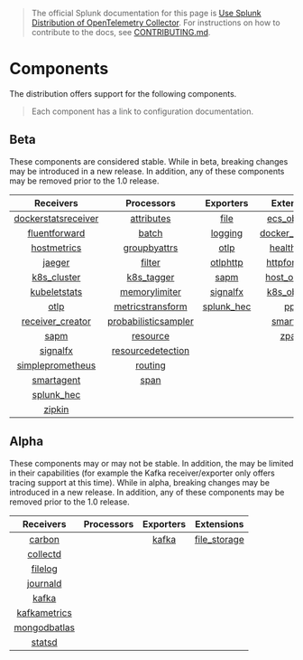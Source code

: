> The official Splunk documentation for this page is [Use Splunk Distribution of OpenTelemetry Collector](https://docs.splunk.com/Observability/gdi/opentelemetry/resources.html). For instructions on how to contribute to the docs, see [CONTRIBUTING.md](../CONTRIBUTING#documentation.md).

# Components

The distribution offers support for the following components.

> Each component has a link to configuration documentation.

## Beta

These components are considered stable. While in beta, breaking changes may be
introduced in a new release. In addition, any of these components may be
removed prior to the 1.0 release.

| Receivers                                                                                                                         | Processors                                                                                                                                  | Exporters                                                                                                            | Extensions                                                                                                                   |
| :--------------:                                                                                                                  | :--------:                                                                                                                                  | :-------:                                                                                                            | :--------:                                                                                                                   |
| [dockerstatsreceiver](https://github.com/open-telemetry/opentelemetry-collector-contrib/tree/main/receiver/dockerstatsreceiver)   | [attributes](https://github.com/open-telemetry/opentelemetry-collector-contrib/tree/main/processor/attributesprocessor)                     | [file](https://github.com/open-telemetry/opentelemetry-collector-contrib/tree/main/exporter/fileexporter)            | [ecs_observer](https://github.com/open-telemetry/opentelemetry-collector-contrib/tree/main/extension/observer/ecsobserver)       | | |
| [fluentforward](https://github.com/open-telemetry/opentelemetry-collector-contrib/tree/main/receiver/fluentforwardreceiver)       | [batch](https://github.com/open-telemetry/opentelemetry-collector/tree/main/processor/batchprocessor)                                       | [logging](https://github.com/open-telemetry/opentelemetry-collector/tree/main/exporter/loggingexporter)              | [docker_observer](https://github.com/open-telemetry/opentelemetry-collector-contrib/tree/main/extension/observer/dockerobserver) | | |
| [hostmetrics](https://github.com/open-telemetry/opentelemetry-collector-contrib/tree/main/receiver/hostmetricsreceiver)           | [groupbyattrs](https://github.com/open-telemetry/opentelemetry-collector-contrib/tree/main/processor/groupbyattrsprocessor)                 | [otlp](https://github.com/open-telemetry/opentelemetry-collector/tree/main/exporter/otlpexporter)                    | [healthcheck](https://github.com/open-telemetry/opentelemetry-collector-contrib/tree/main/extension/healthcheckextension)        | | |
| [jaeger](https://github.com/open-telemetry/opentelemetry-collector-contrib/tree/main/receiver/jaegerreceiver)                     | [filter](https://github.com/open-telemetry/opentelemetry-collector-contrib/tree/main/processor/filterprocessor)                             | [otlphttp](https://github.com/open-telemetry/opentelemetry-collector/tree/main/exporter/otlphttpexporter)            | [httpforwarder](https://github.com/open-telemetry/opentelemetry-collector-contrib/tree/main/extension/httpforwarder)             | | |
| [k8s_cluster](https://github.com/open-telemetry/opentelemetry-collector-contrib/tree/main/receiver/k8sclusterreceiver)            | [k8s_tagger](https://github.com/open-telemetry/opentelemetry-collector-contrib/tree/main/processor/k8sattributesprocessor)                  | [sapm](https://github.com/open-telemetry/opentelemetry-collector-contrib/tree/main/exporter/sapmexporter)            | [host_observer](https://github.com/open-telemetry/opentelemetry-collector-contrib/tree/main/extension/observer/hostobserver)     | | |
| [kubeletstats](https://github.com/open-telemetry/opentelemetry-collector-contrib/tree/main/receiver/kubeletstatsreceiver)         | [memorylimiter](https://github.com/open-telemetry/opentelemetry-collector/blob/main/processor/memorylimiterprocessor)                       | [signalfx](https://github.com/open-telemetry/opentelemetry-collector-contrib/tree/main/exporter/signalfxexporter)    | [k8s_observer](https://github.com/open-telemetry/opentelemetry-collector-contrib/tree/main/extension/observer/k8sobserver)       | | |
| [otlp](https://github.com/open-telemetry/opentelemetry-collector/tree/main/receiver/otlpreceiver)                                 | [metricstransform](https://github.com/open-telemetry/opentelemetry-collector-contrib/tree/main/processor/metricstransformprocessor)         | [splunk_hec](https://github.com/open-telemetry/opentelemetry-collector-contrib/tree/main/exporter/splunkhecexporter) | [pprof](https://github.com/open-telemetry/opentelemetry-collector-contrib/tree/main/extension/pprofextension)                    | | |
| [receiver_creator](https://github.com/open-telemetry/opentelemetry-collector-contrib/tree/main/receiver/receivercreator)          | [probabilisticsampler](https://github.com/open-telemetry/opentelemetry-collector-contrib/tree/main/processor/probabilisticsamplerprocessor) |                                                                                                                      | [smartagent](../internal/extension/smartagentextension)                                                                          | | |
| [sapm](https://github.com/open-telemetry/opentelemetry-collector-contrib/tree/main/receiver/sapmreceiver)                         | [resource](https://github.com/open-telemetry/opentelemetry-collector-contrib/tree/main/processor/resourceprocessor)                         |                                                                                                                      | [zpages](https://github.com/open-telemetry/opentelemetry-collector/tree/main/extension/zpagesextension)                          | | |
| [signalfx](https://github.com/open-telemetry/opentelemetry-collector-contrib/tree/main/receiver/signalfxreceiver)                 | [resourcedetection](https://github.com/open-telemetry/opentelemetry-collector-contrib/tree/main/processor/resourcedetectionprocessor)       |                                                                                                                      |                                                                                                                                  | | |
| [simpleprometheus](https://github.com/open-telemetry/opentelemetry-collector-contrib/tree/main/receiver/simpleprometheusreceiver) | [routing](https://github.com/open-telemetry/opentelemetry-collector-contrib/tree/main/processor/routingprocessor)                           |                                                                                                                      |                                                                                                                                  | | |
| [smartagent](../internal/receiver/smartagentreceiver)                                                                             | [span](https://github.com/open-telemetry/opentelemetry-collector-contrib/tree/main/processor/spanprocessor)                                 |                                                                                                                      |                                                                                                                                  | | |
| [splunk_hec](https://github.com/open-telemetry/opentelemetry-collector-contrib/tree/main/receiver/splunkhecreceiver)              |                                                                                                                                             |                                                                                                                      |                                                                                                                                  | | |
| [zipkin](https://github.com/open-telemetry/opentelemetry-collector-contrib/tree/main/receiver/zipkinreceiver)                     |                                                                                                                                             |                                                                                                                      |                                                                                                                                  | | |

## Alpha

These components may or may not be stable. In addition, the may be limited in
their capabilities (for example the Kafka receiver/exporter only offers tracing
support at this time). While in alpha, breaking changes may be introduced in a
new release. In addition, any of these components may be removed prior to the
1.0 release.

| Receivers                                                                                                                 | Processors | Exporters                                                                                           | Extensions |
| :-------:                                                                                                                 | :--------: | :-------:                                                                                           | :--------: |
| [carbon](https://github.com/open-telemetry/opentelemetry-collector-contrib/tree/main/receiver/carbonreceiver)             |            | [kafka](https://github.com/open-telemetry/opentelemetry-collector-contrib/tree/main/exporter/kafkaexporter) |[file_storage](https://github.com/open-telemetry/opentelemetry-collector-contrib/tree/main/extension/storage/filestorage)        |
| [collectd](https://github.com/open-telemetry/opentelemetry-collector-contrib/tree/main/receiver/collectdreceiver)         |            |                                                                                                     |            |
| [filelog](https://github.com/open-telemetry/opentelemetry-collector-contrib/tree/main/receiver/filelogreceiver)           |            |                                                                                                     |            |
| [journald](https://github.com/open-telemetry/opentelemetry-collector-contrib/tree/main/receiver/journaldreceiver)         |            |                                                                                                     |            |
| [kafka](https://github.com/open-telemetry/opentelemetry-collector-contrib/tree/main/receiver/kafkareceiver)               |            |                                                                                                     |            |
| [kafkametrics](https://github.com/open-telemetry/opentelemetry-collector-contrib/tree/main/receiver/kafkametricsreceiver) |            |                                                                                                     |            |
| [mongodbatlas](https://github.com/open-telemetry/opentelemetry-collector-contrib/tree/main/receiver/mongodbatlasreceiver) |            |                                                                                                     |            |
| [statsd](https://github.com/open-telemetry/opentelemetry-collector-contrib/tree/main/receiver/statsdreceiver)             |            |                                                                                                     |            |
